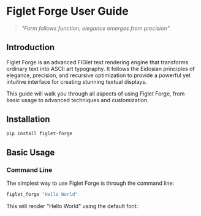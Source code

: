 # Figlet Forge User Guide

> _"Form follows function; elegance emerges from precision"_

## Introduction

Figlet Forge is an advanced FIGlet text rendering engine that transforms ordinary text into ASCII art typography. It follows the Eidosian principles of elegance, precision, and recursive optimization to provide a powerful yet intuitive interface for creating stunning textual displays.

This guide will walk you through all aspects of using Figlet Forge, from basic usage to advanced techniques and customization.

## Installation

```bash
pip install figlet-forge
```

## Basic Usage

### Command Line

The simplest way to use Figlet Forge is through the command line:

```bash
figlet_forge "Hello World"
```

This will render "Hello World" using the default font:
